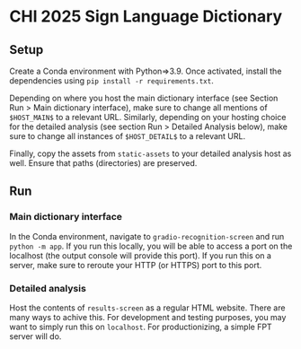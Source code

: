 # CHI 2025 Sign Language Dictionary

## Setup

Create a Conda environment with Python=>3.9. Once activated, install the dependencies using `pip install -r requirements.txt`.

Depending on where you host the main dictionary interface (see Section Run > Main dictionary interface), make sure to change all mentions of `$HOST_MAIN$` to a relevant URL. Similarly, depending on your hosting choice for the detailed analysis (see section Run > Detailed Analysis below), make sure to change all instances of `$HOST_DETAIL$` to a relevant URL.

Finally, copy the assets from `static-assets` to your detailed analysis host as well. Ensure that paths (directories) are preserved.

## Run

### Main dictionary interface

In the Conda environment, navigate to `gradio-recognition-screen` and run `python -m app`. If you run this locally, you will be able to access a port on the localhost (the output console will provide this port). If you run this on a server, make sure to reroute your HTTP (or HTTPS) port to this port.

### Detailed analysis

Host the contents of `results-screen` as a regular HTML website. There are many ways to achive this. For development and testing purposes, you may want to simply run this on `localhost`. For productionizing, a simple FPT server will do.
